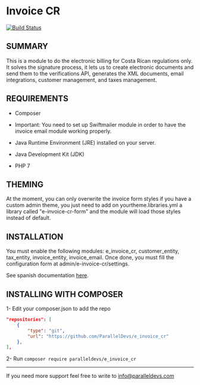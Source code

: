 # Invoice CR

[![Build Status](https://travis-ci.org/ParallelDevs/e_invoice_cr.svg?branch=develop)](https://travis-ci.org/ParallelDevs/e_invoice_cr)

## SUMMARY

This is a module to do the electronic billing for Costa Rican regulations only.
It solves the signature process, it lets us to create electronic documents and
send them to the verifications API, generates the XML documents,
email integrations, customer management, and taxes management.

## REQUIREMENTS

* Composer

* Important: You need to set up Swiftmailer module in order to have the invoice
email module working properly.

* Java Runtime Environment (JRE) installed on your server.

* Java Development Kit (JDK) 

* PHP 7

## THEMING
At the moment, you can only overwrite the invoice form styles
if you have a custom admin theme, you just need to add
on yourtheme.libraries.yml a library called "e-invoice-cr-form"
and the module will load those styles instead of default.

## INSTALLATION
You must enable the following modules: e_invoice_cr, customer_entity,
tax_entity, invoice_entity, invoice_email. Once done, you must fill
the configuration form at admin/e-invoice-cr/settings.


See spanish documentation
[here](https://docs.google.com/document/d/1SNvUe5eaaEs76PW49B9JeJ-v2NW09Kf-aqb1LaPj9yE/edit?usp=sharing).

## INSTALLING WITH COMPOSER

1- Edit your composer.json to add the repo
```json
"repositories": [
    {
        "type": "git",
        "url": "https://github.com/ParallelDevs/e_invoice_cr"
    },
],
``` 
2- Run `composer require paralleldevs/e_invoice_cr`

----------------

If you need more support feel free to write
to info@paralleldevs.com
